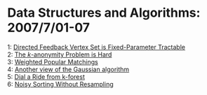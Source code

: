 # Data Structures and Algorithms: 2007/7/01-07  
1: [Directed Feedback Vertex Set is Fixed-Parameter Tractable](https://doi.org/10.48550/arXiv.0707.0282)  
2: [The $k$-anonymity Problem is Hard](https://doi.org/10.48550/arXiv.0707.0421)  
3: [Weighted Popular Matchings](https://doi.org/10.48550/arXiv.0707.0546)  
4: [Another view of the Gaussian algorithm](https://doi.org/10.48550/arXiv.0707.0644)  
5: [Dial a Ride from k-forest](https://doi.org/10.48550/arXiv.0707.0648)  
6: [Noisy Sorting Without Resampling](https://doi.org/10.48550/arXiv.0707.1051)  
